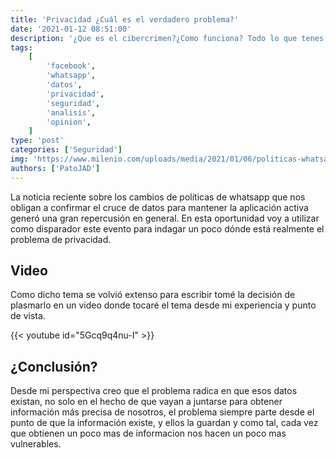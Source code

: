 ```yaml
---
title: 'Privacidad ¿Cuál es el verdadero problema?'
date: '2021-01-12 08:51:00'
description: '¿Que es el cibercrimen?¿Como funciona? Todo lo que tenes que saber'
tags:
    [
        'facebook',
        'whatsapp',
        'datos',
        'privacidad',
        'seguridad',
        'analisis',
        'opinion',
    ]
type: 'post'
categories: ['Seguridad']
img: 'https://www.milenio.com/uploads/media/2021/01/06/politicas-whatsapp-desatan-memes-redes.jpg'
authors: ['PatoJAD']
---
```


La noticia reciente sobre los cambios de políticas de whatsapp que nos obligan a confirmar el cruce de datos para mantener la aplicación activa generó una gran repercusión en general. En esta oportunidad voy a utilizar como disparador este evento para indagar un poco dónde está realmente el problema de privacidad.

## Video

Como dicho tema se volvió extenso para escribir tomé la decisión de plasmarlo en un video donde tocaré el tema desde mi experiencia y punto de vista.

{{< youtube id="5Gcq9q4nu-I" >}}

## ¿Conclusión?

Desde mi perspectiva creo que el problema radica en que esos datos existan, no solo en el hecho de que vayan a juntarse para obtener información más precisa de nosotros, el problema siempre parte desde el punto de que la información existe, y ellos la guardan y como tal, cada vez que obtienen un poco mas de informacion nos hacen un poco mas vulnerables.
